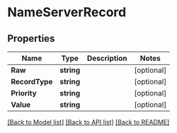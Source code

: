 # NameServerRecord

## Properties

Name | Type | Description | Notes
------------ | ------------- | ------------- | -------------
**Raw** | **string** |  | [optional] 
**RecordType** | **string** |  | [optional] 
**Priority** | **string** |  | [optional] 
**Value** | **string** |  | [optional] 

[[Back to Model list]](../README#documentation-for-models) [[Back to API list]](../README#documentation-for-api-endpoints) [[Back to README]](../README)


